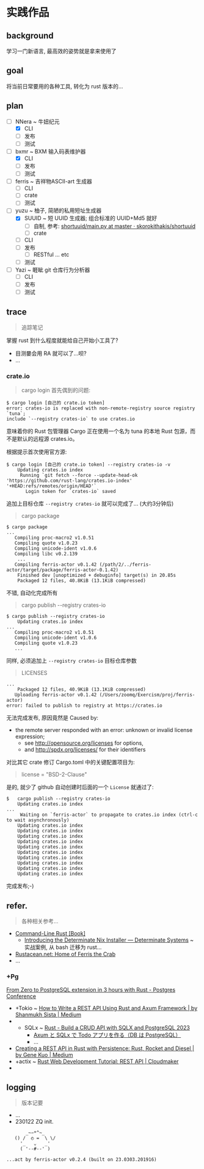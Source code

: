 # 实践作品

## background
学习一门新语言, 最高效的姿势就是拿来使用了

## goal
将当前日常要用的各种工具, 转化为 rust 版本的...


## plan

- [ ] NNera ~ 牛妞纪元
    - [x] CLI
    - [ ] 发布
    - [ ] 测试
- [ ] bxmr ~ BXM 输入码表维护器
    - [x] CLI
    - [ ] 发布
    - [ ] 测试
- [ ] ferris ~ 吉祥物ASCII-art 生成器
    - [ ] CLI
    - [ ] crate
    - [ ] 测试
- [ ] yuzu ~ 柚子, 简陋的私用短址生成器
    - [x] SUUID ~ 短 UUID 生成器; 组合标准的 UUID+Md5 就好
        - [ ] 自制, 参考: [shortuuid/main.py at master · skorokithakis/shortuuid](https://github.com/skorokithakis/shortuuid/blob/master/shortuuid/main.py)
        - [ ] crate
    - [ ] CLI
    - [ ] 发布
        - [ ] RESTful ... etc
    - [ ] 测试
- [ ] Yazi ~ 睚眦 git 仓库行为分析器
    - [ ] CLI
    - [ ] 发布
    - [ ] 测试

## trace
> 追踪笔记

掌握 rust 到什么程度就能给自己开始小工具了?

- 目测嘦会用 RA 就可以了...呗?
- ...

### crate.io

> cargo login 
首先偶到的问题:

```
$ cargo login [自己的 crate.io token]
error: crates-io is replaced with non-remote-registry source registry `tuna`;
include `--registry crates-io` to use crates.io
```

意味着你的 Rust 包管理器 Cargo 正在使用一个名为 tuna 的本地 Rust 包源，而不是默认的远程源 crates.io。

根据提示首次使用官方源:

```
$ cargo login [自己的 crate.io token] --registry crates-io -v
    Updating crates.io index
     Running `git fetch --force --update-head-ok 'https://github.com/rust-lang/crates.io-index' '+HEAD:refs/remotes/origin/HEAD'`
       Login token for `crates-io` saved
```

追加上目标仓库 `--registry crates-io` 就可以完成了...
(大约3分钟后)

> cargo package

```
$ cargo package
...
   Compiling proc-macro2 v1.0.51
   Compiling quote v1.0.23
   Compiling unicode-ident v1.0.6
   Compiling libc v0.2.139
    ...
   Compiling ferris-actor v0.1.42 (/path/2/../ferris-actor/target/package/ferris-actor-0.1.42)
    Finished dev [unoptimized + debuginfo] target(s) in 20.85s
    Packaged 12 files, 40.8KiB (13.1KiB compressed)
```

不错, 自动化完成所有

> cargo publish --registry crates-io

```
$ cargo publish --registry crates-io
    Updating crates.io index
...
   Compiling proc-macro2 v1.0.51
   Compiling unicode-ident v1.0.6
   Compiling quote v1.0.23
   ...

```
同样, 必须追加上 `--registry crates-io` 目标仓库参数

> LICENSES

```
...
    Packaged 12 files, 40.9KiB (13.1KiB compressed)
   Uploading ferris-actor v0.1.42 (/Users/zoomq/Exercism/proj/ferris-actor)
error: failed to publish to registry at https://crates.io

```
无法完成发布, 原因竟然是 Caused by:

-  the remote server responded with an error: unknown or invalid license expression; 
   -  see http://opensource.org/licenses for options, 
   -  and http://spdx.org/licenses/ for their identifiers

对比其它 crate 修订 Cargo.toml 中的关键配置项目为:

> license = "BSD-2-Clause"

是的, 就少了 github 自动创建时后面的一个 `License` 就通过了:

```
$   cargo publish --registry crates-io
    Updating crates.io index
...
     Waiting on `ferris-actor` to propagate to crates.io index (ctrl-c to wait asynchronously)
    Updating crates.io index
    Updating crates.io index
    Updating crates.io index
    Updating crates.io index
    Updating crates.io index
    Updating crates.io index
    Updating crates.io index
    Updating crates.io index
    Updating crates.io index
    Updating crates.io index
```

完成发布;-)


## refer.
> 各种相关参考...

- [Command-Line Rust \[Book\]](https://www.oreilly.com/library/view/command-line-rust/9781098109424/)
    - [Introducing the Determinate Nix Installer — Determinate Systems](https://determinate.systems/posts/determinate-nix-installer) ~ 实战案例, 从 bash 迁移为 rust...
- [Rustacean.net: Home of Ferris the Crab](https://rustacean.net/)
- ...


### +Pg

[From Zero to PostgreSQL extension in 3 hours with Rust - Postgres Conference](https://postgresconf.org/blog/posts/from-zero-to-postgresql-extension-in-3-hours-with-rust)

- +Tokio ~ [How to Write a REST API Using Rust and Axum Framework | by Shanmukh Sista | Medium](https://shanmukhsista.com/real-world-rest-api-using-rust-axum-framework-with-request-validations-and-error-handling-75d4175cef96)
- + SQLx ~ [Rust - Build a CRUD API with SQLX and PostgreSQL 2023](https://codevoweb.com/rust-build-a-crud-api-with-sqlx-and-postgresql/)
    - [Axum と SQLx で Todo アプリを作る（DB は PostgreSQL）](https://zenn.dev/codemountains/articles/159a8a0323a56f)
    - ...
- [Creating a REST API in Rust with Persistence: Rust, Rocket and Diesel | by Gene Kuo | Medium](https://genekuo.medium.com/creating-a-rest-api-in-rust-with-persistence-rust-rocket-and-diesel-a4117d400104)
- +actix ~ [Rust Web Development Tutorial: REST API | Cloudmaker](https://cloudmaker.dev/how-to-create-a-rest-api-in-rust/)
- 


## logging
> 版本记要

- ...
- 230122 ZQ init.


```
       _~∽*^~_
   () /  ◴ =  \ \/
     '_   ⌄   _'
     ( '--#--' )

...act by ferris-actor v0.2.4 (built on 23.0303.201916)
```